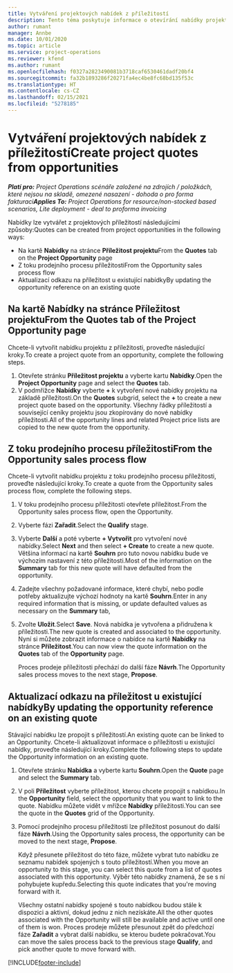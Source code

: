```yaml
---
title: Vytváření projektových nabídek z příležitostí
description: Tento téma poskytuje informace o otevírání nabídky projektu z příležitosti.
author: rumant
manager: Annbe
ms.date: 10/01/2020
ms.topic: article
ms.service: project-operations
ms.reviewer: kfend
ms.author: rumant
ms.openlocfilehash: f0327a2823490081b3718caf6530461dadf20bf4
ms.sourcegitcommit: fa32b1893286f20271fa4ec4be8fc68bd135f53c
ms.translationtype: HT
ms.contentlocale: cs-CZ
ms.lasthandoff: 02/15/2021
ms.locfileid: "5278185"
---
```

# <a name="create-project-quotes-from-opportunities"></a><span data-ttu-id="fc584-103">Vytváření projektových nabídek z příležitostí</span><span class="sxs-lookup"><span data-stu-id="fc584-103">Create project quotes from opportunities</span></span>

<span data-ttu-id="fc584-104">_**Platí pro:** Project Operations scénáře založené na zdrojích / položkách, které nejsou na skladě, omezené nasazení - dohoda o pro forma fakturaci_</span><span class="sxs-lookup"><span data-stu-id="fc584-104">_**Applies To:** Project Operations for resource/non-stocked based scenarios, Lite deployment - deal to proforma invoicing_</span></span>

<span data-ttu-id="fc584-105">Nabídky lze vytvářet z projektových příležitostí následujícími způsoby:</span><span class="sxs-lookup"><span data-stu-id="fc584-105">Quotes can be created from project opportunities in the following ways:</span></span>

- <span data-ttu-id="fc584-106">Na kartě **Nabídky** na stránce **Příležitost projektu**</span><span class="sxs-lookup"><span data-stu-id="fc584-106">From the **Quotes** tab on the **Project Opportunity** page</span></span>
- <span data-ttu-id="fc584-107">Z toku prodejního procesu příležitosti</span><span class="sxs-lookup"><span data-stu-id="fc584-107">From the Opportunity sales process flow</span></span>
- <span data-ttu-id="fc584-108">Aktualizací odkazu na příležitost u existující nabídky</span><span class="sxs-lookup"><span data-stu-id="fc584-108">By updating the opportunity reference on an existing quote</span></span>

## <a name="from-the-quotes-tab-of-the-project-opportunity-page"></a><span data-ttu-id="fc584-109">Na kartě Nabídky na stránce Příležitost projektu</span><span class="sxs-lookup"><span data-stu-id="fc584-109">From the Quotes tab of the Project Opportunity page</span></span>

<span data-ttu-id="fc584-110">Chcete-li vytvořit nabídku projektu z příležitosti, proveďte následující kroky.</span><span class="sxs-lookup"><span data-stu-id="fc584-110">To create a project quote from an opportunity, complete the following steps.</span></span>

1. <span data-ttu-id="fc584-111">Otevřete stránku **Příležitost projektu** a vyberte kartu **Nabídky**.</span><span class="sxs-lookup"><span data-stu-id="fc584-111">Open the **Project Opportunity** page and select the **Quotes** tab.</span></span> 
2. <span data-ttu-id="fc584-112">V podmřížce **Nabídky** vyberte **+** k vytvoření nové nabídky projektu na základě příležitosti.</span><span class="sxs-lookup"><span data-stu-id="fc584-112">On the **Quotes** subgrid, select the **+** to create a new project quote based on the opportunity.</span></span> <span data-ttu-id="fc584-113">Všechny řádky příležitostí a související ceníky projektu jsou zkopírovány do nové nabídky příležitosti.</span><span class="sxs-lookup"><span data-stu-id="fc584-113">All of the opportunity lines and related Project price lists are copied to the new quote from the opportunity.</span></span>

## <a name="from-the-opportunity-sales-process-flow"></a><span data-ttu-id="fc584-114">Z toku prodejního procesu příležitosti</span><span class="sxs-lookup"><span data-stu-id="fc584-114">From the Opportunity sales process flow</span></span>

<span data-ttu-id="fc584-115">Chcete-li vytvořit nabídku projektu z toku prodejního procesu příležitosti, proveďte následující kroky.</span><span class="sxs-lookup"><span data-stu-id="fc584-115">To create a quote from the Opportunity sales process flow, complete the following steps.</span></span>

1. <span data-ttu-id="fc584-116">V toku prodejního procesu příležitosti otevřete příležitost.</span><span class="sxs-lookup"><span data-stu-id="fc584-116">From the Opportunity sales process flow, open the Opportunity.</span></span>
2. <span data-ttu-id="fc584-117">Vyberte fázi **Zařadit**.</span><span class="sxs-lookup"><span data-stu-id="fc584-117">Select the **Qualify** stage.</span></span> 
3. <span data-ttu-id="fc584-118">Vyberte **Další** a poté vyberte **+ Vytvořit** pro vytvoření nové nabídky.</span><span class="sxs-lookup"><span data-stu-id="fc584-118">Select **Next** and then select **+ Create** to create a new quote.</span></span> <span data-ttu-id="fc584-119">Většina informací na kartě **Souhrn** pro tuto novou nabídku bude ve výchozím nastavení z této příležitosti.</span><span class="sxs-lookup"><span data-stu-id="fc584-119">Most of the information on the **Summary** tab for this new quote will have defaulted from the opportunity.</span></span> 
4. <span data-ttu-id="fc584-120">Zadejte všechny požadované informace, které chybí, nebo podle potřeby aktualizujte výchozí hodnoty na kartě **Souhrn**.</span><span class="sxs-lookup"><span data-stu-id="fc584-120">Enter in any required information that is missing, or update defaulted values as necessary on the **Summary** tab,</span></span>
5. <span data-ttu-id="fc584-121">Zvolte **Uložit**.</span><span class="sxs-lookup"><span data-stu-id="fc584-121">Select **Save**.</span></span> <span data-ttu-id="fc584-122">Nová nabídka je vytvořena a přidružena k příležitosti.</span><span class="sxs-lookup"><span data-stu-id="fc584-122">The new quote is created and associated to the opportunity.</span></span> <span data-ttu-id="fc584-123">Nyní si můžete zobrazit informace o nabídce na kartě **Nabídky** na stránce **Příležitost**.</span><span class="sxs-lookup"><span data-stu-id="fc584-123">You can now view the quote information on the **Quotes** tab of the **Opportunity** page.</span></span> 

   <span data-ttu-id="fc584-124">Proces prodeje příležitosti přechází do další fáze **Návrh**.</span><span class="sxs-lookup"><span data-stu-id="fc584-124">The Opportunity sales process moves to the next stage, **Propose**.</span></span>


## <a name="by-updating-the-opportunity-reference-on-an-existing-quote"></a><span data-ttu-id="fc584-125">Aktualizací odkazu na příležitost u existující nabídky</span><span class="sxs-lookup"><span data-stu-id="fc584-125">By updating the opportunity reference on an existing quote</span></span>

<span data-ttu-id="fc584-126">Stávající nabídku lze propojit s příležitostí.</span><span class="sxs-lookup"><span data-stu-id="fc584-126">An existing quote can be linked to an Opportunity.</span></span> <span data-ttu-id="fc584-127">Chcete-li aktualizovat informace o příležitosti u existující nabídky, proveďte následující kroky.</span><span class="sxs-lookup"><span data-stu-id="fc584-127">Complete the following steps to update the Opportunity information on an existing quote.</span></span>

1. <span data-ttu-id="fc584-128">Otevřete stránku **Nabídka** a vyberte kartu **Souhrn**.</span><span class="sxs-lookup"><span data-stu-id="fc584-128">Open the **Quote** page and select the **Summary** tab.</span></span>
2. <span data-ttu-id="fc584-129">V poli **Příležitost** vyberte příležitost, kterou chcete propojit s nabídkou.</span><span class="sxs-lookup"><span data-stu-id="fc584-129">In the **Opportunity** field, select the opportunity that you want to link to the quote.</span></span> <span data-ttu-id="fc584-130">Nabídku můžete vidět v mřížce **Nabídky** příležitosti.</span><span class="sxs-lookup"><span data-stu-id="fc584-130">You can see the quote in the **Quotes** grid of the Opportunity.</span></span> 
3. <span data-ttu-id="fc584-131">Pomocí prodejního procesu příležitosti lze příležitost posunout do další fáze **Návrh**.</span><span class="sxs-lookup"><span data-stu-id="fc584-131">Using the Opportunity sales process, the opportunity can be moved to the next stage, **Propose**.</span></span> 

   <span data-ttu-id="fc584-132">Když přesunete příležitost do této fáze, můžete vybrat tuto nabídku ze seznamu nabídek spojených s touto příležitostí.</span><span class="sxs-lookup"><span data-stu-id="fc584-132">When you move an opportunity to this stage, you can select this quote from a list of quotes associated with this opportunity.</span></span> <span data-ttu-id="fc584-133">Výběr této nabídky znamená, že se s ní pohybujete kupředu.</span><span class="sxs-lookup"><span data-stu-id="fc584-133">Selecting this quote indicates that you're moving forward with it.</span></span>

   <span data-ttu-id="fc584-134">Všechny ostatní nabídky spojené s touto nabídkou budou stále k dispozici a aktivní, dokud jednu z nich nezískáte.</span><span class="sxs-lookup"><span data-stu-id="fc584-134">All the other quotes associated with the Opportunity will still be available and active until one of them is won.</span></span> <span data-ttu-id="fc584-135">Proces prodeje můžete přesunout zpět do předchozí fáze **Zařadit** a vybrat další nabídku, se kterou budete pokračovat.</span><span class="sxs-lookup"><span data-stu-id="fc584-135">You can move the sales process back to the previous stage **Qualify**, and pick another quote to move forward with.</span></span>


[!INCLUDE[footer-include](../includes/footer-banner.md)]